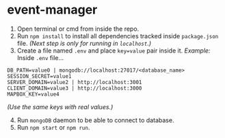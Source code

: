 # event-manager

1. Open terminal or cmd from inside the repo.
2. Run `npm install` to install all dependencies tracked inside `package.json` file.
   _(Next step is only for running in `localhost`.)_
3. Create a file named `.env` and place `key=value` pair inside it.
   _Example:_
   Inside `.env` file...

```
DB_PATH=value0 | mongodb://localhost:27017/<database_name>
SESSION_SECRET=value1
SERVER_DOMAIN=value2 | http://localhost:3001
CLIENT_DOMAIN=value3 | http://localhost:3000
MAPBOX_KEY=value4
```

_(Use the same keys with real values.)_

4. Run `mongoDB` daemon to be able to connect to database.
5. Run `npm start` or `npm run`.
